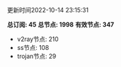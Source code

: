 更新时间2022-10-14 23:15:31

**总订阅: 45**
**总节点: 1998**
**有效节点: 347**
- v2ray节点: 210
- ss节点: 108
- trojan节点: 29
